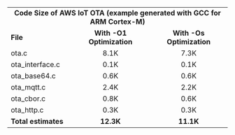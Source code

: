 <table>
    <tr>
        <td colspan="3"><center><b>Code Size of AWS IoT OTA (example generated with GCC for ARM Cortex-M)</b></center></td>
    </tr>
    <tr>
        <td><b>File</b></td>
        <td><b><center>With -O1 Optimization</center></b></td>
        <td><b><center>With -Os Optimization</center></b></td>
    </tr>
    <tr>
        <td>ota.c</td>
        <td><center>8.1K</center></td>
        <td><center>7.3K</center></td>
    </tr>
    <tr>
        <td>ota_interface.c</td>
        <td><center>0.1K</center></td>
        <td><center>0.1K</center></td>
    </tr>
    <tr>
        <td>ota_base64.c</td>
        <td><center>0.6K</center></td>
        <td><center>0.6K</center></td>
    </tr>
    <tr>
        <td>ota_mqtt.c</td>
        <td><center>2.4K</center></td>
        <td><center>2.2K</center></td>
    </tr>
    <tr>
        <td>ota_cbor.c</td>
        <td><center>0.8K</center></td>
        <td><center>0.6K</center></td>
    </tr>
    <tr>
        <td>ota_http.c</td>
        <td><center>0.3K</center></td>
        <td><center>0.3K</center></td>
    </tr>
    <tr>
        <td><b>Total estimates</b></td>
        <td><b><center>12.3K</center></b></td>
        <td><b><center>11.1K</center></b></td>
    </tr>
</table>
